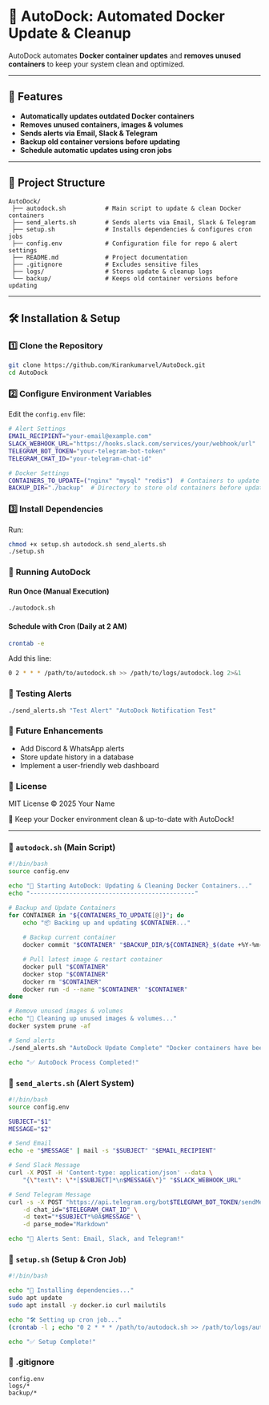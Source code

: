 # 🚀 **AutoDock: Automated Docker Update & Cleanup**

AutoDock automates **Docker container updates** and **removes unused containers** to keep your system clean and optimized.

---

## 📌 **Features**
- **Automatically updates outdated Docker containers**
- **Removes unused containers, images & volumes**
- **Sends alerts via Email, Slack & Telegram**
- **Backup old container versions before updating**
- **Schedule automatic updates using cron jobs**

---

## 📂 **Project Structure**
```
AutoDock/
 ├── autodock.sh           # Main script to update & clean Docker containers
 ├── send_alerts.sh        # Sends alerts via Email, Slack & Telegram
 ├── setup.sh              # Installs dependencies & configures cron jobs
 ├── config.env            # Configuration file for repo & alert settings
 ├── README.md             # Project documentation
 ├── .gitignore            # Excludes sensitive files
 ├── logs/                 # Stores update & cleanup logs
 └── backup/               # Keeps old container versions before updating
```

---

## 🛠️ **Installation & Setup**

### **1️⃣ Clone the Repository**
```bash
git clone https://github.com/Kirankumarvel/AutoDock.git
cd AutoDock
```

### **2️⃣ Configure Environment Variables**
Edit the `config.env` file:
```bash
# Alert Settings
EMAIL_RECIPIENT="your-email@example.com"
SLACK_WEBHOOK_URL="https://hooks.slack.com/services/your/webhook/url"
TELEGRAM_BOT_TOKEN="your-telegram-bot-token"
TELEGRAM_CHAT_ID="your-telegram-chat-id"

# Docker Settings
CONTAINERS_TO_UPDATE=("nginx" "mysql" "redis")  # Containers to update
BACKUP_DIR="./backup"  # Directory to store old containers before update
```

### **3️⃣ Install Dependencies**
Run:
```bash
chmod +x setup.sh autodock.sh send_alerts.sh
./setup.sh
```

### 🚀 **Running AutoDock**
#### Run Once (Manual Execution)
```bash
./autodock.sh
```

#### Schedule with Cron (Daily at 2 AM)
```bash
crontab -e
```
Add this line:
```bash
0 2 * * * /path/to/autodock.sh >> /path/to/logs/autodock.log 2>&1
```

### 📧 **Testing Alerts**
```bash
./send_alerts.sh "Test Alert" "AutoDock Notification Test"
```

### 📜 **Future Enhancements**
- Add Discord & WhatsApp alerts
- Store update history in a database
- Implement a user-friendly web dashboard

### 📃 **License**
MIT License © 2025 Your Name

🚀 Keep your Docker environment clean & up-to-date with AutoDock!

---

### **🔧 `autodock.sh` (Main Script)**
```bash
#!/bin/bash
source config.env

echo "🚀 Starting AutoDock: Updating & Cleaning Docker Containers..."
echo "----------------------------------------------"

# Backup and Update Containers
for CONTAINER in "${CONTAINERS_TO_UPDATE[@]}"; do
    echo "📦 Backing up and updating $CONTAINER..."
    
    # Backup current container
    docker commit "$CONTAINER" "$BACKUP_DIR/${CONTAINER}_$(date +%Y-%m-%d).tar"

    # Pull latest image & restart container
    docker pull "$CONTAINER"
    docker stop "$CONTAINER"
    docker rm "$CONTAINER"
    docker run -d --name "$CONTAINER" "$CONTAINER"
done

# Remove unused images & volumes
echo "🧹 Cleaning up unused images & volumes..."
docker system prune -af

# Send alerts
./send_alerts.sh "AutoDock Update Complete" "Docker containers have been updated successfully."

echo "✅ AutoDock Process Completed!"
```

### 📧 **`send_alerts.sh` (Alert System)**
```bash
#!/bin/bash
source config.env

SUBJECT="$1"
MESSAGE="$2"

# Send Email
echo -e "$MESSAGE" | mail -s "$SUBJECT" "$EMAIL_RECIPIENT"

# Send Slack Message
curl -X POST -H 'Content-type: application/json' --data \
    "{\"text\": \"*[$SUBJECT]*\n$MESSAGE\"}" "$SLACK_WEBHOOK_URL"

# Send Telegram Message
curl -s -X POST "https://api.telegram.org/bot$TELEGRAM_BOT_TOKEN/sendMessage" \
    -d chat_id="$TELEGRAM_CHAT_ID" \
    -d text="*$SUBJECT*%0A$MESSAGE" \
    -d parse_mode="Markdown"

echo "📧 Alerts Sent: Email, Slack, and Telegram!"
```

### 🔧 **`setup.sh` (Setup & Cron Job)**
```bash
#!/bin/bash

echo "🔧 Installing dependencies..."
sudo apt update
sudo apt install -y docker.io curl mailutils

echo "🛠️ Setting up cron job..."
(crontab -l ; echo "0 2 * * * /path/to/autodock.sh >> /path/to/logs/autodock.log 2>&1") | crontab -

echo "✅ Setup Complete!"
```

### 📁 **.gitignore**
```
config.env
logs/*
backup/*
